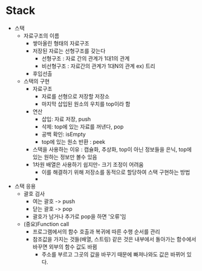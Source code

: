 # Stack

- 스택
  - 자료구조의 이름
    - 쌓아올린 형태의 자료구조
    - 저장된 자료는 선형구조를 갖는다
      - 선형구조 : 자료 간의 관계가 1대1의 관계
      - 비선형구조 : 자료간의 관계가 1대N의 관계 ex) 트리
    - 후입선출 
  - 스택의 구현
    - 자료구조
      - 자료를 선형으로 저장할 저장소
      - 마지막 삽입된 원소의 우치를 top이라 함
    - 연산
      - 삽입: 자료 저장, push
      - 삭제: top에 있는 자료를 꺼낸다, pop
      - 공백 확인: isEmpty
      - top에 있는 원소 반환 : peek
    - 스택을 사용하는 이유 : 캡슐화, 추상화, top이 아닌 정보들을 은닉, top에 있는 원하는 정보만 볼수 있음
    - 1차원 배열은 사용하기 쉽지만- 크기 조정이 어려움
      - 이를 해결하기 위해 저장소를 동적으로 할당하여 스택 구현하는 방법
      - 
- 스택 응용
  - 괄호 검사
    - 여는 괄호 -> push
    - 닫는 괄호 -> pop
    - 괄호가 남거나 추가로 pop을 하면 '오류'임
  - (중요)Function call
    - 프로그램에서의 함수 호출과 복귀에 따른 수행 순서를 관리
    - 참조값을 가지는 것들(배열, 스트링) 같은 것은 내부에서 돌아가는 함수에서 바꾸면 외부의 함수 값도 바뀜
      - 주소를 부르고 그곳의 값을 바꾸기 때문에 빠져나와도 값은 바뀌어 있다.